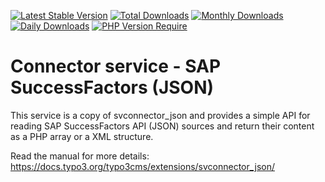 [![Latest Stable Version](https://poser.pugx.org/cobweb/svconnector_json/v)](https://packagist.org/packages/teufels/svconnector_successfactors)
[![Total Downloads](http://poser.pugx.org/cobweb/svconnector_json/downloads)](https://packagist.org/packages/cobweb/svconnector_json)
[![Monthly Downloads](http://poser.pugx.org/cobweb/svconnector_json/d/monthly)](https://packagist.org/packages/cobweb/svconnector_json)
[![Daily Downloads](http://poser.pugx.org/cobweb/svconnector_json/d/daily)](https://packagist.org/packages/cobweb/svconnector_json)
[![PHP Version Require](http://poser.pugx.org/cobweb/svconnector_json/require/php)](https://packagist.org/packages/cobweb/svconnector_json)

# Connector service - SAP SuccessFactors (JSON)

This service is a copy of svconnector_json and provides a simple API for reading SAP SuccessFactors API (JSON) sources and return their content
as a PHP array or a XML structure.

Read the manual for more details: https://docs.typo3.org/typo3cms/extensions/svconnector_json/
